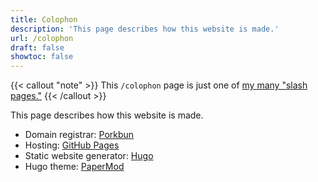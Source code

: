 ```yaml
---
title: Colophon
description: 'This page describes how this website is made.'
url: /colophon
draft: false
showtoc: false
---
```

{{< callout "note" >}}
This `/colophon` page is just one of [my many "slash pages."](/slashes)
{{< /callout >}}

This page describes how this website is made.

- Domain registrar: [Porkbun](https://porkbun.com/)
- Hosting: [GitHub Pages](https://github.com/joshuapsteele/joshuapsteele.github.io)
- Static website generator: [Hugo](https://gohugo.io/)
- Hugo theme: [PaperMod](https://github.com/adityatelange/hugo-PaperMod)
